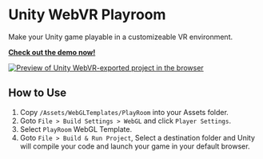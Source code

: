 # Unity WebVR Playroom

Make your Unity game playable in a customizeable VR environment.

**[Check out the demo now!](https://caseyyee.github.io/unity-webvr-playroom/Build)**<br>

[![Preview of Unity WebVR-exported project in the browser](https://raw.githubusercontent.com/caseyyee/unity-webvr-playroom/master/images/preview.gif)](https://caseyyee.github.io/unity-webvr-playroom/)

## How to Use

1. Copy `/Assets/WebGLTemplates/PlayRoom` into your Assets folder.
2. Goto `File > Build Settings > WebGL` and click `Player Settings`.
3. Select `PlayRoom` WebGL Template.
4. Goto `File > Build & Run Project`, Select a destination folder and Unity will compile your code and launch your game in your default browser.

